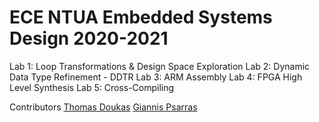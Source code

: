 # ECE NTUA Embedded Systems Design 2020-2021

Lab 1: Loop Transformations & Design Space Exploration
Lab 2: Dynamic Data Type Refinement - DDTR
Lab 3: ARM Assembly
Lab 4: FPGA High Level Synthesis
Lab 5: Cross-Compiling

Contributors
[Thomas Doukas](https://github.com/ThomasDoukas)
[Giannis Psarras](https://github.com/giannispsarr)
